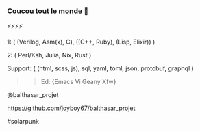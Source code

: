 ### Coucou tout le monde 👋

⚡⚡⚡⚡

1: ( (Verilog, Asm(x), C), ((C++, Ruby), (Lisp, Elixir)) )

2: ( Perl/Ksh, Julia, Nix, Rust )

Support: ( (html, scss, js), sql, yaml, toml, json, protobuf, graphql )

>> Ed: {Emacs Vi Geany Xfw}

@balthasar_projet

https://github.com/joyboy67/balthasar_projet

#solarpunk

<!--
**joyboy67/joyboy67** is a ✨ _special_ ✨ repository because its `README.md` (this file) appears on your GitHub profile.

Here are some ideas to get you started:

- 🔭 I’m currently working on ...
- 🌱 I’m currently learning ...
- 👯 I’m looking to collaborate on ...
- 🤔 I’m looking for help with ...
- 💬 Ask me about ...
- 📫 How to reach me: ...
- 😄 Pronouns: ...
-  Fun fact: ...
-->

